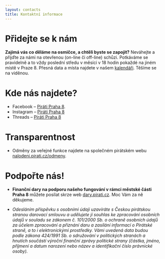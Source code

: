 ```yaml
---
layout: contacts
title: Kontaktní informace
---
```

# Přidejte se k nám
**Zajímá vás co děláme na osmičce, a chtěli byste se zapojit?** Neváhejte a přijďte za námi na otevřenou (on-line či off-line) schůzi. Potkáváme se pravidelně a to vždy poslední středu v měsíci v 18 hodin pokaždé na jiném místě v Praze 8. Přesná data a místa najdete v našem <a href="{{site.calendar.page}}">kalendáři</a>. Těšíme se na viděnou.

# Kde nás najdete?
- Facebook – [Piráti Praha 8](https://fb.com/piratipraha8). 
- Instagram – [Piráti Praha 8](https://instagram.com/piratipraha8)
- Threads – [Piráti Praha 8](https://threads.net/piratipraha8)

# Transparentnost
- Odměny za veřejné funkce najdete na společném pirátském webu [nalodeni.pirati.cz/odmeny](https://nalodeni.pirati.cz/odmeny/).

# Podpořte nás!

- **Finanční dary na podporu našeho fungování v rámci městské části Praha 8** můžete posílat skrze web [dary.pirati.cz](https://pi2.cz/daruj-pirati-cz-pha8). Moc Vám za ně děkujeme. 

- *Odesláním příspěvku s osobními údaji uzavíráte s Českou pirátskou stranou darovací smlouvu a udělujete jí souhlas ke zpracování osobních údajů v souladu se zákonem č. 101/2000 Sb. o ochraně osobních údajů za účelem zpracování a přiznání daru a zasílání informací o Pirátské straně, a to i elektronickými prostředky. Vámi uvedená data budou podle zákona 424/1991 Sb. o sdružování v politických stranách a hnutích součástí výroční finanční zprávy politické strany (částka, jméno, příjmení a datum narození nebo název a identifikační číslo právnické osoby).*
